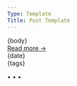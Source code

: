 ```yaml
---
Type: Template
Title: Post Template
---
```


<!-- Post Template -->
<!-- Weblog.lol/configuration/post-template.md -->
<article>
  {body}
  <div class="post-meta">
    <a class="post-link" href="{location}">
      Read more &rarr;
    </a>
    <aside class="landing-post-info">
      <i class="fa-solid fa-clock"></i>
      <span>{date}</span>
    </aside>
  </div>
  <aside class="post-tags">
    {tags}
  </aside>
</article>

<span class="divider">&bull; &bull; &bull;</span>
